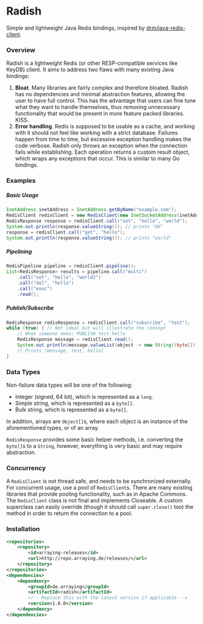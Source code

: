 # Radish
Simple and lightweight Java Redis bindings, inspired by [drm/java-redis-client](https://github.com/drm/java-redis-client).

### Overview
Radish is a lightweight Redis (or other RESP-compatible services like KeyDB) client.
It aims to address two flaws with many existing Java bindings:
1. **Bloat**. Many libraries are fairly complex and therefore bloated.
Radish has no dependencies and minimal abstraction features, allowing the user to have full control.
This has the advantage that users can fine tune what they want to handle themselves, thus removing unnecessary functionality that would be present in more feature packed libraries. KISS.
2. **Error handling**. Redis is supposed to be usable as a cache, and working with it should not feel like working with a strict database.
Failures happen from time to time, but excessive exception handling makes the code verbose.
Radish only throws an exception when the connection fails while establishing.
Each operation returns a custom result object, which wraps any exceptions that occur.
This is similar to many Go bindings.

### Examples
##### Basic Usage
```java
InetAddress inetAddress = InetAddress.getByName("example.com");
RedisClient redisClient = new RedisClient(new InetSocketAddress(inetAddress, 6379), 1 << 16);
RedisResponse response = redisClient.call("set", "hello", "world");
System.out.println(response.valueString()); // prints "OK"
response = redisClient.call("get", "hello");
System.out.println(response.valueString()); // prints "world"
```

##### Pipelining
```java
RedisPipeline pipeline = redisClient.pipeline();
List<RedisResponse> results = pipeline.call("multi")
    .call("set", "hello", "world2")
    .call("del", "hello")
    .call("exec")
    .read();
```

##### Publish/Subscribe
```java
RedisResponse redisResponse = redisClient.call("subscribe", "test");
while (true) { // Not ideal but will illustrate the concept
    // When someone does: PUBLISH test hello
    RedisResponse message = redisClient.read();
    System.out.println(message.valueList(object -> new String((byte[]) object)));
    // Prints [message, test, hello]
}
```

### Data Types

Non-failure data types will be one of the following:
- Integer (signed, 64 bit), which is represented as a `long`.
- Simple string, which is represented as a `byte[]`.
- Bulk string, which is represented as a `byte[]`.

In addition, arrays are `Object[]`s, where each object is an instance of the aforementioned types, or of an array.

`RedisResponse` provides some basic helper methods, i.e. converting the `byte[]`s to a `String`, however, everything is very basic and may require abstraction.

### Concurrency
A `RedisClient` is not thread safe, and needs to be synchronized externally.
For concurrent usage, use a pool of `RedisClient`s.
There are many existing libraries that provide pooling functionality, such as in Apache Commons.
The `RedisClient` class is not final and implements Closeable. 
A custom superclass can easily override (though it should call `super.close()` too) the method in order to return the connection to a pool.

### Installation

```xml
<repositories>
    <repository>
    	<id>arraying-releases</id>
    	<url>http://repo.arraying.de/releases/</url>
    </repository>
</repositories>
<dependencies>
    <dependency>
        <groupId>de.arraying</groupId>
        <artifactId>radish</artifactId>
        <!-- Replace this with the latest version if applicable -->
        <version>1.0.0</version>
    </dependency>
</dependencies>
```
